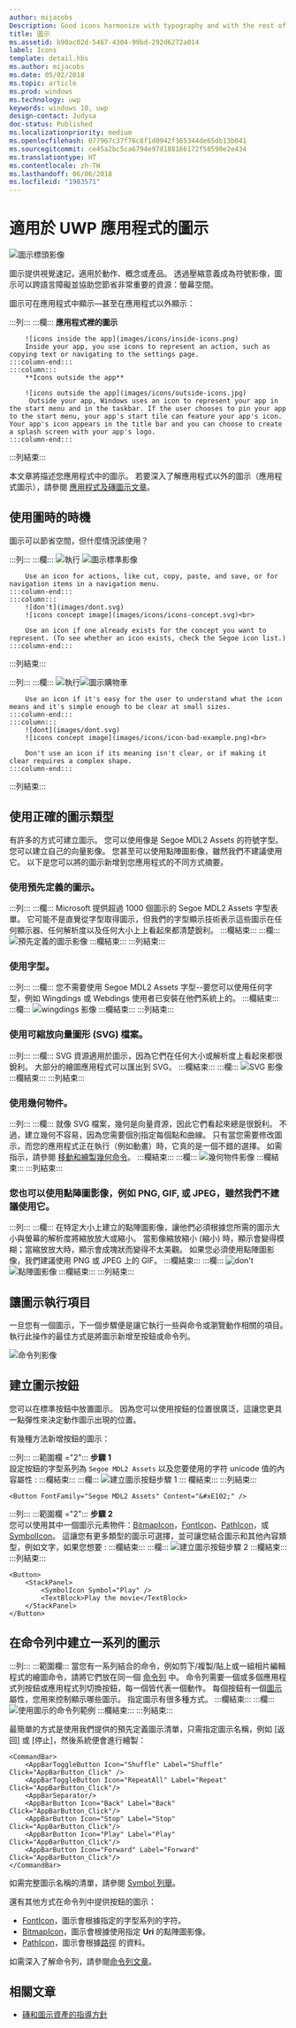 ```yaml
---
author: mijacobs
Description: Good icons harmonize with typography and with the rest of the design language. They don’t mix metaphors, and they communicate only what’s needed, as speedily and simply as possible.
title: 圖示
ms.assetid: b90ac02d-5467-4304-99bd-292d6272a014
label: Icons
template: detail.hbs
ms.author: mijacobs
ms.date: 05/02/2018
ms.topic: article
ms.prod: windows
ms.technology: uwp
keywords: windows 10, uwp
design-contact: Judysa
doc-status: Published
ms.localizationpriority: medium
ms.openlocfilehash: 077967c37f76c8f1d0942f365344de65db13b041
ms.sourcegitcommit: ce45a2bc5ca6794e97d188166172f58590e2e434
ms.translationtype: HT
ms.contentlocale: zh-TW
ms.lasthandoff: 06/06/2018
ms.locfileid: "1983571"
---
```

# <a name="icons-for-uwp-apps"></a>適用於 UWP 應用程式的圖示

![圖示標頭影像](images/icons/header-icons.png)

圖示提供視覺速記，適用於動作、概念或產品。 透過壓縮意義成為符號影像，圖示可以跨語言障礙並協助您節省非常重要的資源：螢幕空間。 

圖示可在應用程式中顯示—甚至在應用程式以外顯示： 

:::列::: :::欄::: **應用程式裡的圖示**

        ![icons inside the app](images/icons/inside-icons.png)
        Inside your app, you use icons to represent an action, such as copying text or navigating to the settings page.
    :::column-end:::
    :::column:::
        **Icons outside the app**

        ![icons outside the app](images/icons/outside-icons.jpg)
         Outside your app, Windows uses an icon to represent your app in the start menu and in the taskbar. If the user chooses to pin your app to the start menu, your app's start tile can feature your app's icon. Your app's icon appears in the title bar and you can choose to create a splash screen with your app's logo.
    :::column-end:::
:::列結束:::

本文章將描述您應用程式中的圖示。 若要深入了解應用程式以外的圖示（應用程式圖示），請參閱 [應用程式及磚圖示文章](/windows/uwp/design/shell/tiles-and-notifications/app-assets)。

## <a name="when-to-use-icons"></a>使用圖時的時機

圖示可以節省空間，但什麼情況該使用？ 

:::列::: :::欄::: ![執行](images/do.svg) ![圖示標準影像](images/icons/icons-standard.svg)<br>

        Use an icon for actions, like cut, copy, paste, and save, or for navigation items in a navigation menu.
    :::column-end:::
    :::column:::
        ![don't](images/dont.svg)
        ![icons concept image](images/icons/icons-concept.svg)<br>

        Use an icon if one already exists for the concept you want to represent. (To see whether an icon exists, check the Segoe icon list.)
    :::column-end:::
:::列結束:::

:::列::: :::欄::: ![執行](images/do.svg)![圖示購物車](images/icons/icon-shopping-cart.svg)<br>

        Use an icon if it's easy for the user to understand what the icon means and it's simple enough to be clear at small sizes.
    :::column-end:::
    :::column:::
        ![dont](images/dont.svg)
        ![icons concept image](images/icons/icon-bad-example.png)<br>

        Don't use an icon if its meaning isn't clear, or if making it clear requires a complex shape.
    :::column-end:::
:::列結束:::



## <a name="using-the-right-type-of-icon"></a>使用正確的圖示類型

有許多的方式可建立圖示。 您可以使用像是 Segoe MDL2 Assets 的符號字型。 您可以建立自己的向量影像。 您甚至可以使用點陣圖影像，雖然我們不建議使用它。 以下是您可以將的圖示新增到您應用程式的不同方式摘要。 

### <a name="use-a-predefined-icon"></a>使用預先定義的圖示。
:::列::: :::欄::: Microsoft 提供超過 1000 個圖示的 Segoe MDL2 Assets 字型表單。 它可能不是直覺從字型取得圖示，但我們的字型顯示技術表示這些圖示在任何顯示器、任何解析度以及任何大小上上看起來都清楚銳利。 :::欄結束::: :::欄::: ![預先定義的圖示影像](images/icons/predefined-icon.png) :::欄結束::: :::列結束:::

### <a name="use-a-font"></a>使用字型。
:::列::: :::欄::: 您不需要使用 Segoe MDL2 Assets 字型--要您可以使用任何字型，例如 Wingdings 或 Webdings 使用者已安裝在他們系統上的。
:::欄結束::: :::欄::: ![wingdings 影像](images/icons/wingdings.png) :::欄結束::: :::列結束:::

### <a name="use-a-scalable-vector-graphics-svg-file"></a>使用可縮放向量圖形 (SVG) 檔案。
:::列::: :::欄::: SVG 資源適用於圖示，因為它們在任何大小或解析度上看起來都很銳利。 大部分的繪圖應用程式可以匯出到 SVG。 :::欄結束::: :::欄::: ![SVG 影像](images/icons/icon-scale.gif) :::欄結束::: :::列結束:::

### <a name="use-geometry-objects"></a>使用幾何物件。
:::列::: :::欄::: 就像 SVG 檔案，幾何是向量資源，因此它們看起來總是很銳利。 不過，建立幾何不容易，因為您需要個別指定每個點和曲線。 只有當您需要修改圖示，而您的應用程式正在執行（例如動畫）時，它真的是一個不錯的選擇。 如需指示，請參閱 [移動和繪製幾何命令](../../xaml-platform/move-draw-commands-syntax.md)。 :::欄結束::: :::欄::: ![幾何物件影像](images/icons/geometry-objects.png) :::欄結束::: :::列結束:::

### <a name="you-can-also-use-a-bitmap-image-such-as-png-gif-or-jpeg-although-we-dont-recommend-it"></a>您也可以使用點陣圖影像，例如 PNG, GIF, 或 JPEG，雖然我們不建議使用它。
:::列::: :::欄::: 在特定大小上建立的點陣圖影像，讓他們必須根據您所需的圖示大小與螢幕的解析度將縮放放大或縮小。 當影像縮放縮小 (縮小) 時，顯示會變得模糊；當縮放放大時，顯示會成塊狀而變得不太美觀。 如果您必須使用點陣圖影像，我們建議使用 PNG 或 JPEG 上的 GIF。 :::欄結束::: :::欄::: ![don't](images/dont.svg) ![點陣圖影像](images/icons/bitmap-image.png)  :::欄結束::: :::列結束:::

## <a name="make-the-icon-do-something"></a>讓圖示執行項目

一旦您有一個圖示，下一個步驟便是讓它執行一些與命令或瀏覽動作相關的項目。 執行此操作的最佳方式是將圖示新增至按鈕或命令列。 

![命令列影像](images/icons/app-bar-desktop.svg)

## <a name="create-an-icon-button"></a>建立圖示按鈕

您可以在標準按鈕中放置圖示。 因為您可以使用按鈕的位置很廣泛，這讓您更具一點彈性來決定動作圖示出現的位置。 

有幾種方法新增按鈕的圖示：

:::列::: :::範圍欄 ="2"::: <b>步驟 1</b><br>
        設定按鈕的字型系列為 `Segoe MDL2 Assets` 以及您要使用的字符 unicode 值的內容屬性 : :::欄結束::: :::欄::: ![建立圖示按鈕步驟 1](images/icons/create-icon-step-1.svg) ::: 欄結束::: :::列結束:::

```xaml 
<Button FontFamily="Segoe MDL2 Assets" Content="&#xE102;" />
```

:::列::: :::範圍欄 ="2"::: <b>步驟 2</b><br>
        您可以使用其中一個圖示元素物件：[BitmapIcon](https://docs.microsoft.com/uwp/api/windows.ui.xaml.controls.bitmapicon)，[FontIcon](https://docs.microsoft.com/uwp/api/windows.ui.xaml.controls.fonticon)、[PathIcon](https://docs.microsoft.com/uwp/api/windows.ui.xaml.controls.pathicon)，或[SymbolIcon](https://docs.microsoft.com/uwp/api/windows.ui.xaml.controls.symbolicon)。 這讓您有更多類型的圖示可選擇，並可讓您結合圖示和其他內容類型，例如文字，如果您想要 : :::欄結束::: :::欄::: ![建立圖示按鈕步驟 2](images/icons/icon-text-step-2.svg) :::欄結束::: :::列結束:::

```xaml 
<Button>
    <StackPanel>
        <SymbolIcon Symbol="Play" />
        <TextBlock>Play the movie</TextBlock>
    </StackPanel>
</Button>
```

## <a name="create-a-series-of-icons-in-a-command-bar"></a>在命令列中建立一系列的圖示

:::列::: :::範圍欄::: 當您有一系列結合的命令，例如剪下/複製/貼上或一組相片編輯程式的繪圖命令，請將它們放在同一個 [命令列](../controls-and-patterns/app-bars.md) 中。 命令列需要一個或多個應用程式列按鈕或應用程式列切換按鈕，每一個皆代表一個動作。 每個按鈕有一個[圖示](https://docs.microsoft.com/en-us/uwp/api/windows.ui.xaml.controls.appbarbutton#Windows_UI_Xaml_Controls_AppBarButton_Icon) 屬性，您用來控制顯示哪些圖示。 指定圖示有很多種方式。 :::欄結束::: :::欄::: ![使用圖示的命令列範例](images/icons/create-icon-command-bar.svg) :::欄結束::: :::列結束:::

最簡單的方式是使用我們提供的預先定義圖示清單，只需指定圖示名稱，例如 [返回] 或 [停止]，然後系統便會進行繪製： 

``` xaml
<CommandBar>
    <AppBarToggleButton Icon="Shuffle" Label="Shuffle" Click="AppBarButton_Click" />
    <AppBarToggleButton Icon="RepeatAll" Label="Repeat" Click="AppBarButton_Click"/>
    <AppBarSeparator/>
    <AppBarButton Icon="Back" Label="Back" Click="AppBarButton_Click"/>
    <AppBarButton Icon="Stop" Label="Stop" Click="AppBarButton_Click"/>
    <AppBarButton Icon="Play" Label="Play" Click="AppBarButton_Click"/>
    <AppBarButton Icon="Forward" Label="Forward" Click="AppBarButton_Click"/>
</CommandBar>

```
如需完整圖示名稱的清單，請參閱 [Symbol 列舉](https://docs.microsoft.com/uwp/api/windows.ui.xaml.controls.symbol)。 

還有其他方式在命令列中提供按鈕的圖示：

+ [FontIcon](https://docs.microsoft.com/uwp/api/windows.ui.xaml.controls.fonticon)，圖示會根據指定的字型系列的字符。
+ [BitmapIcon](https://docs.microsoft.com/uwp/api/windows.ui.xaml.controls.bitmapicon)，圖示會根據使用指定 **Uri** 的點陣圖影像。
+ [PathIcon](https://docs.microsoft.com/uwp/api/windows.ui.xaml.controls.pathicon)，圖示會根據[路徑](/uwp/api/windows.ui.xaml.shapes.path) 的資料。

如需深入了解命令列，請參閱[命令列文章](../controls-and-patterns/app-bars.md)。 



## <a name="related-articles"></a>相關文章

* [磚和圖示資產的指導方針](../shell/tiles-and-notifications/app-assets.md)
